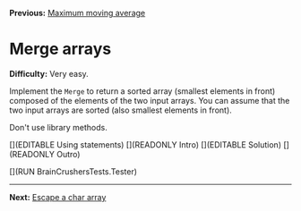 ﻿**Previous:** [Maximum moving average](arrays-maxMovingAverage)

# Merge arrays

**Difficulty:** Very easy.

Implement the  `Merge` to return a sorted array (smallest elements in front) composed of the elements of the two input arrays. You can assume that the two input arrays are sorted (also smallest elements in front).

Don't use library methods.

[](EDITABLE Using statements)
[](READONLY Intro)
[](EDITABLE Solution)
[](READONLY Outro)

[](RUN BrainCrushersTests.Tester)

---

**Next:** [Escape a char array](arrays-escape)